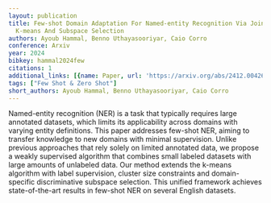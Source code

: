 ```yaml
---
layout: publication
title: Few-shot Domain Adaptation For Named-entity Recognition Via Joint Constrained
  K-means And Subspace Selection
authors: Ayoub Hammal, Benno Uthayasooriyar, Caio Corro
conference: Arxiv
year: 2024
bibkey: hammal2024few
citations: 1
additional_links: [{name: Paper, url: 'https://arxiv.org/abs/2412.00426'}]
tags: ["Few Shot & Zero Shot"]
short_authors: Ayoub Hammal, Benno Uthayasooriyar, Caio Corro
---
```

Named-entity recognition (NER) is a task that typically requires large
annotated datasets, which limits its applicability across domains with varying
entity definitions. This paper addresses few-shot NER, aiming to transfer
knowledge to new domains with minimal supervision. Unlike previous approaches
that rely solely on limited annotated data, we propose a weakly supervised
algorithm that combines small labeled datasets with large amounts of unlabeled
data. Our method extends the k-means algorithm with label supervision, cluster
size constraints and domain-specific discriminative subspace selection. This
unified framework achieves state-of-the-art results in few-shot NER on several
English datasets.